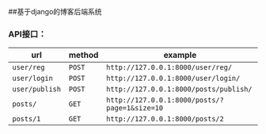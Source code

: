 ##基于django的博客后端系统
### API接口：
| url            | method | example                                       |
| -------------- | ------ | --------------------------------------------- |
| `user/reg`     | `POST` | `http://127.0.0.1:8000/user/reg/`             |
| `user/login`   | `POST` | `http://127.0.0.1:8000/user/login/`           |
| `user/publish` | `POST` | `http://127.0.0.1:8000/posts/publish/`        |
| `posts/`       | `GET`  | `http://127.0.0.1:8000/posts/?page=1&size=10` |
| `posts/1`      | `GET`  | `http://127.0.0.1:8000/posts/2`               |

